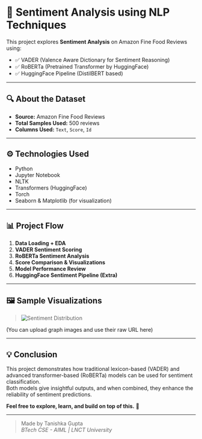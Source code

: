 # 🧠 Sentiment Analysis using NLP Techniques

This project explores **Sentiment Analysis** on Amazon Fine Food Reviews using:
- ✅ VADER (Valence Aware Dictionary for Sentiment Reasoning)
- ✅ RoBERTa (Pretrained Transformer by HuggingFace)
- ✅ HuggingFace Pipeline (DistilBERT based)

---

## 🔍 About the Dataset
- **Source:** Amazon Fine Food Reviews  
- **Total Samples Used:** 500 reviews  
- **Columns Used:** `Text`, `Score`, `Id`

---

## ⚙️ Technologies Used
- Python
- Jupyter Notebook
- NLTK
- Transformers (HuggingFace)
- Torch
- Seaborn & Matplotlib (for visualization)

---

## 📊 Project Flow

1. **Data Loading + EDA**
2. **VADER Sentiment Scoring**
3. **RoBERTa Sentiment Analysis**
4. **Score Comparison & Visualizations**
5. **Model Performance Review**
6. **HuggingFace Sentiment Pipeline (Extra)**

---

## 🖼️ Sample Visualizations

> ![Sentiment Distribution](https://raw.githubusercontent.com/your-username/your-repo-name/main/path-to-plot.png)

(You can upload graph images and use their raw URL here)

---

## 💡 Conclusion

This project demonstrates how traditional lexicon-based (VADER) and advanced transformer-based (RoBERTa) models can be used for sentiment classification.  
Both models give insightful outputs, and when combined, they enhance the reliability of sentiment predictions.

**Feel free to explore, learn, and build on top of this.** 🚀

---

> Made by Tanishka Gupta  
> *BTech CSE - AIML | LNCT University*
